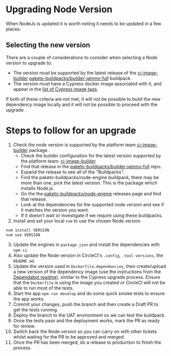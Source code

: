 # Upgrading Node Version
When NodeJs is updated it is worth noting it needs to be updated in a few places.

## Selecting the new version

There are a couple of considerations to consider when selecting a Node version to upgrade to:
- The version must be supported by the latest release of the [ci-image-builder](https://github.com/uktrade/ci-image-builder/blob/main/image_builder/configuration/builder_configuration.yml) [paketo-buildpacks/builder-jammy-full](https://github.com/paketo-buildpacks/builder-jammy-full/releases) buildpack.
- The version must have a Cypress docker image associated with it, and appear in the [list of Cypress image tags](https://hub.docker.com/r/cypress/base/tags).

If both of these criteria are not met, it will not be possible to build the new dependency image locally and it will not be possible to proceed with the upgrade.

# Steps to follow for an upgrade

1. Check the node version is supported by the platform team [ci-image-builder](https://github.com/uktrade/ci-image-builder) package.
   - Check the builder configuration for the latest version supported by the platform team: [ci-image-builder](https://github.com/uktrade/ci-image-builder/blob/main/image_builder/configuration/builder_configuration.yml)
   - Find that release in the [paketo-buildpacks/builder-jammy-full](https://github.com/paketo-buildpacks/builder-jammy-full/releases) repo.
   - Expand the release to see all of the "Buildpacks".
   - Find the paketo-buildpacks/node-engine buildpack, there may be more than one, pick the latest version. This is the package which installs Node.js.
   - Go the the [paketo-buildpacks/node-engine](https://github.com/paketo-buildpacks/node-engine/releases) releases page and find that release.
   - Look at the dependencies for the supported node version and see if it matches the version you want.
   - If it doesn't wait or investigate if we require using these buildpacks.
2. Install and set your local `nvm` to use the chosen Node version
```bash
nvm install VERSION
nvm use VERSION
```
3. Update the engines in `package.json` and install the dependencies with `npm ci`.
4. Also update the Node version in CircleCI's `.config`, `.tool-versions`, the `README.md`.
5. Update the version used in `Dockerfile.dependencies`, then create/upload a new version of the dependency image (use the instructions from the [Dependabot readme](./Dependabot.md)), similar to the Cypress upgrade process. Ensure that the `Dockerfile` is using the image you created or CircleCI will not be able to run most of the tests.
6. Start the app `npm run develop` and do some quick smoke tests to ensure the app works.
7. Commit your changes, push the branch and then create a Draft PR to get the tests running.
8. Deploy the branch to the UAT environment so we can test the buildpack.
9. Once the tests pass and the deployment works, mark the PR as ready for review.
10. Switch back the Node version so you can carry on with other tickets whilst waiting for the PR to be approved and merged.
11.  Once the PR has been merged, do a release to production to finish the process.